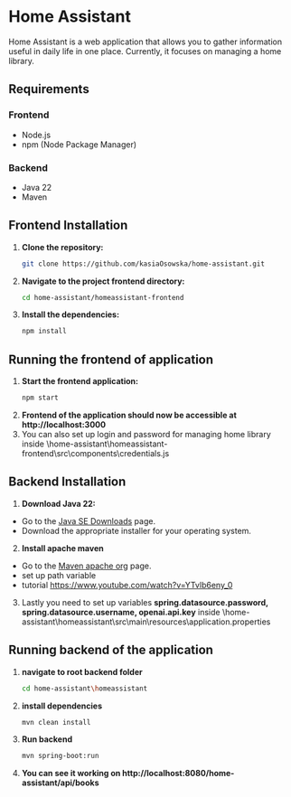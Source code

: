 # Home Assistant

Home Assistant is a web application that allows you to gather information useful in daily life in one place. Currently, it focuses on managing a home library.

## Requirements

### Frontend
- Node.js
- npm (Node Package Manager)

### Backend
- Java 22
- Maven

## Frontend Installation

1. **Clone the repository:**
   ```bash
   git clone https://github.com/kasiaOsowska/home-assistant.git
2. **Navigate to the project frontend directory:**
   ```bash
   cd home-assistant/homeassistant-frontend
3. **Install the dependencies:**
   ```bash
   npm install
## Running the frontend of application
1. **Start the frontend application:**
   ```bash
   npm start
2. **Frontend of the application should now be accessible at http://localhost:3000**
3. You can also set up login and password for managing home library inside \home-assistant\homeassistant-frontend\src\components\credentials.js
 ## Backend Installation
 
 1. **Download Java 22:**
   - Go to the [Java SE Downloads](https://www.oracle.com/java/technologies/javase-downloads.html) page.
   - Download the appropriate installer for your operating system.
 2. **Install apache maven**
   - Go to the [Maven apache org](https://maven.apache.org/download.cgi) page.
   - set up path variable
   - tutorial https://www.youtube.com/watch?v=YTvlb6eny_0
3. Lastly you need to set up variables **spring.datasource.password, spring.datasource.username, openai.api.key** inside \home-assistant\homeassistant\src\main\resources\application.properties
## Running backend of the application
1. **navigate to root backend folder**
   ```bash
   cd home-assistant\homeassistant
2. **install dependencies**
   ```bash
   mvn clean install
3. **Run backend**
   ```bash
   mvn spring-boot:run
4. **You can see it working on http://localhost:8080/home-assistant/api/books**

